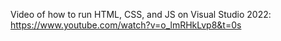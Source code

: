 Video of how to run HTML, CSS, and JS on Visual Studio 2022: https://www.youtube.com/watch?v=o_lmRHkLvp8&t=0s
